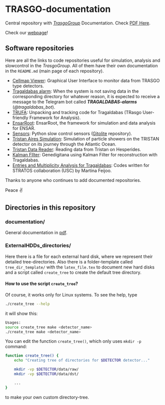# TRASGO-documentation

Central repository with [*TrasgoGroup*](https://github.com/TrasgoGroup) Documentation. Check [PDF Here](documentation/main.pdf).

Check our [webpage](https://igfae.usc.es/trasgo/)!

## Software repositories

Here are all the links to code repositories useful for simulation, analysis and slowcontrol in the *TrasgoGroup*. All of them have their own documentation in the `README.md` (main page of each repository).

- [Cellmap Viewer](https://github.com/TrasgoGroup/Cell-Viewer): Graphical User Interface to monitor data from TRASGO type detectors.
- [Tragaldabas alarm](https://github.com/TrasgoGroup/TRAGALDABAS-alarm): When the system is not saving data in the corresponding directory for whatever reason, it is expected to receive a message to the Telegram bot called ***TRAGALDABAS-alarms*** (*@tragaldabas_bot*).
- [TRUFA](https://github.com/TrasgoGroup/TRUFA): Unpacking and tracking code for Tragaldabas (TRasgo User-friendly Framework for Analysis).
- [EnsarRoot](https://github.com/TrasgoGroup/EnsarRoot): EnsarRoot, the framework for simulation and data analysis for ENSAR.
- [Sensors](md/sensors.md): Python slow control sensors ([Gitolite](md/gitolite.md) repository).
- [Tristan Aires Simulation](https://github.com/TrasgoGroup/TRISTAN-journey-simulation): Simulation of particle showers on the TRISTAN detector on its journey through the Atlantic Ocean.
- [Tristan Data Reader](https://github.com/TrasgoGroup/TRISTAN-hesperides-reader): Reading data from Tristan on Hesperides.
- [Kalman FIlter](https://github.com/MCruces-fz/TRAGALDABAS-Kalman-Filter): Genedigitana using Kalman Filter for reconstruction with Tragaldabas.
- [Entries and Multiplicity Analysis for Tragaldabas](https://github.com/MCruces-fz/STRATOS): Codes written for STRATOS collaboration (USC) by Martina Feijoo.

Thanks to anyone who continues to add documented repositories.

Peace :v:

## Directories in this repository

### documentation/
General documentation in [pdf](documentation/main.pdf).

### ExternalHDDs_directories/

Here there is a file for each external hard disk, where we represent their detailed tree-directories. Also there is a folder-template called `tree_dir_template/` with the `latex_file.tex` to document new hard disks and a script called `create_tree` to create the default tree directory.

#### How to use the script `create_tree`?

Of course, it works only for Linux systems. To see the help, type
```bash
./create_tree --help
```
it will show this:
```bash
Usages:
source create_tree make <detector_name>
./create_tree make <detector_name>
```

You can edit the function `create_tree()`, which only uses `mkdir -p` command:
```bash
function create_tree() {
    echo "Creating tree of directories for $DETECTOR detector..."

    mkdir -vp $DETECTOR/data/raw/
    mkdir -vp $DETECTOR/data/dst/

    ...
}
```
to make your own custom directory-tree.

